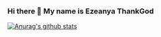 ### Hi there 👋 My name is Ezeanya ThankGod
[![Anurag's github stats](https://github-readme-stats.vercel.app/api?username=kingkampala)](https://github.com/anuraghazra/github-readme-stats)
